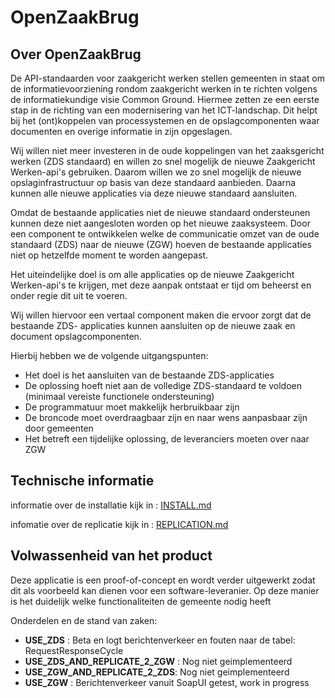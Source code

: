 # OpenZaakBrug #

## Over OpenZaakBrug

De API-standaarden voor zaakgericht werken stellen gemeenten in staat om de informatievoorziening rondom zaakgericht werken in te richten volgens de informatiekundige visie Common Ground. Hiermee zetten ze een eerste stap in de richting van een modernisering van het ICT-landschap. Dit helpt bij het (ont)koppelen van processystemen en de opslagcomponenten waar documenten en overige informatie in zijn opgeslagen.

Wij willen niet meer investeren in de oude koppelingen van het zaaksgericht werken (ZDS standaard) en willen zo snel mogelijk de nieuwe Zaakgericht Werken-api&#39;s gebruiken. Daarom willen we zo snel mogelijk de nieuwe opslaginfrastructuur op basis van deze standaard aanbieden. Daarna kunnen alle nieuwe applicaties via deze nieuwe standaard aansluiten.

Omdat de bestaande applicaties niet de nieuwe standaard ondersteunen kunnen deze niet aangesloten worden op het nieuwe zaaksysteem. Door een component te ontwikkelen welke de communicatie omzet van de oude standaard (ZDS) naar de nieuwe (ZGW) hoeven de bestaande applicaties niet op hetzelfde moment te worden aangepast.

Het uiteindelijke doel is om alle applicaties op de nieuwe Zaakgericht Werken-api&#39;s te krijgen, met deze aanpak ontstaat er tijd om beheerst en onder regie dit uit te voeren.

Wij willen hiervoor een vertaal component maken die ervoor zorgt dat de bestaande ZDS- applicaties kunnen aansluiten op de nieuwe zaak en document opslagcomponenten.

Hierbij hebben we de volgende uitgangspunten:

- Het doel is het aansluiten van de bestaande ZDS-applicaties
- De oplossing hoeft niet aan de volledige ZDS-standaard te voldoen (minimaal vereiste functionele ondersteuning)
- De programmatuur moet makkelijk herbruikbaar zijn
- De broncode moet overdraagbaar zijn en naar wens aanpasbaar zijn door gemeenten
- Het betreft een tijdelijke oplossing, de leveranciers moeten over naar ZGW

## Technische informatie

informatie over de installatie kijk in : [INSTALL.md](INSTALL.md)  

infomatie over de replicatie kijk in : [REPLICATION.md](REPLICATION.md)  

## Volwassenheid van het product

Deze applicatie is een proof-of-concept en wordt verder uitgewerkt zodat dit als voorbeeld kan dienen voor een software-leveranier.
Op deze manier is het duidelijk welke functionaliteiten de gemeente nodig heeft

Onderdelen en de stand van zaken:
- **USE_ZDS** : Beta en logt berichtenverkeer en fouten naar de tabel: RequestResponseCycle
- **USE_ZDS_AND_REPLICATE_2_ZGW** : Nog niet geimplementeerd
- **USE_ZGW_AND_REPLICATE_2_ZDS**:  Nog niet geimplementeerd
- **USE_ZGW**  : Berichtenverkeer vanuit SoapUI getest, work in progress

